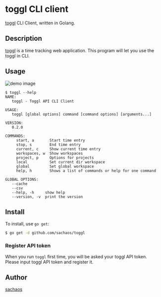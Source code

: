 # toggl CLI client

[toggl](https://toggl.com/) CLI Client, written in Golang.

## Description

[toggl](https://toggl.com/) is a time tracking web application.
This program will let you use the toggl in CLI.

## Usage

![demo image](https://cloud.githubusercontent.com/assets/6121271/21588531/0108bd18-d12b-11e6-9fdc-e65aa1f15768.gif)

```
$ toggl --help
NAME:
   toggl - Toggl API CLI Client

USAGE:
   toggl [global options] command [command options] [arguments...]

VERSION:
   0.2.0

COMMANDS:
     start, a       Start time entry
     stop, s        End time entry
     current, c     Show current time entry
     workspaces, w  Show workspaces
     project, p     Options for projects
     local          Set current dir workspace
     global         Set global workspace
     help, h        Shows a list of commands or help for one command

GLOBAL OPTIONS:
   --cache
   --csv
   --help, -h     show help
   --version, -v  print the version
```

## Install

To install, use `go get`:

```bash
$ go get -d github.com/sachaos/toggl
```

### Register API token

When you run `toggl` first time, you will be asked your toggl API token.
Please input toggl API token and register it.

## Author

[sachaos](https://github.com/sachaos)
